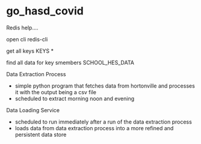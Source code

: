 # go_hasd_covid


Redis help.... 

open cli
redis-cli

get all keys
KEYS *

find all data for key 
smembers SCHOOL_HES_DATA



Data Extraction Process
- simple python program that fetches data from hortonville and processes it with the output being a csv file
- scheduled to extract morning noon and evening

Data Loading Service
- scheduled to run immediately after a run of the data extraction process
- loads data from data extraction process into a more refined and persistent data store